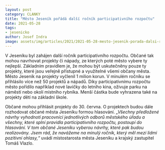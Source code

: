 ```yaml
---
layout: post
category: CLANKY
title: "Město Jeseník pořádá další ročník participativního rozpočtu"
date: 2021-05-28
tags: 
- jesenicko
author: Josef Indra
image: assets/img/articles/2021/2021-05-28-mesto-jesenik-porada-dalsi-rocnik-participativniho-rozpoctu.jpg  #751x422 pixelu
---
```

V Jeseníku byl zahájen další ročník participativního rozpočtu. Občané tak mohou navrhovat projekty či nápady, ze kterých poté město vybere ty nejlepší. Základním pravidlem je, že mohou být uskutečněny pouze ty projekty, které jsou veřejně přístupné a využitelné všemi občany města. Město Jeseník na projekty vyčlenil 1 milion korun. V minulém ročníku se přihlásilo více než 50 projektů a nápadů. Díky participativnímu rozpočtu město pořídilo například nové lavičky do letního kina, oživuje parku na náměstí nebo okolí místního rybníka. Menší částka bude vyhrazena také na projekty dětí na základní škole. 

Občané mohou přihlásit projekty do 30. června. O projektech budou dále rozhodovat občané města Jeseníku formou hlasování. *„Všechny předložené návrhy vyhodnotí pracovníci jednotlivých odborů městského úřadu a všechny, které splní pravidla participativního rozpočtu, postoupí do hlasování. V tom občané Jeseníku vyberou návrhy, které pak budou realizovány. Jsem rád, že navážeme na minulý ročník, který měl mezi lidmi pozitivní ohlasy,“* uvádí místostarosta města Jeseníku a krajský zastupitel Tomáš Vlazlo.
